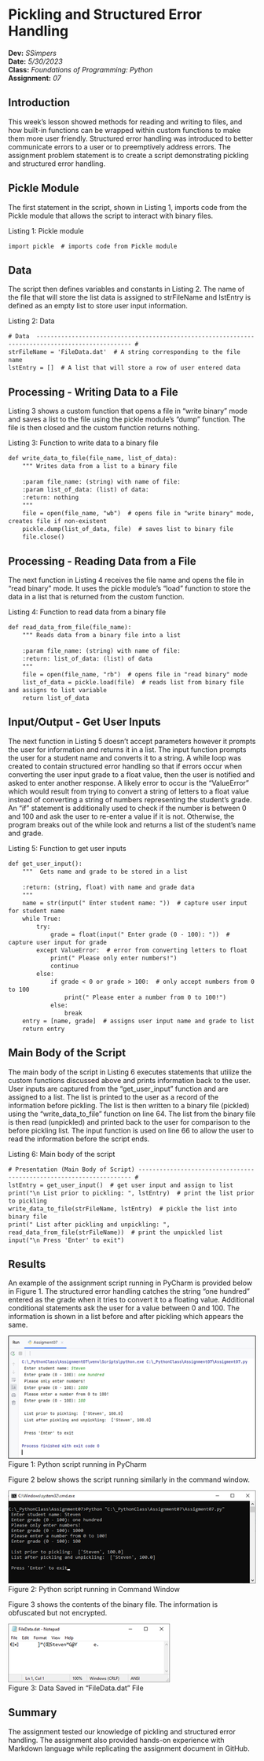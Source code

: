 # Pickling and Structured Error Handling
**Dev:** *SSimpers*  
**Date:** *5/30/2023*  
**Class:** *Foundations of Programming: Python*  
**Assignment:** *07*  

## Introduction
This week’s lesson showed methods for reading and writing to files, and how built-in functions can be wrapped within custom functions to make them more user friendly.  Structured error handling was introduced to better communicate errors to a user or to preemptively address errors.  The assignment problem statement is to create a script demonstrating pickling and structured error handling.

## Pickle Module
The first statement in the script, shown in Listing 1, imports code from the Pickle module that allows the script to interact with binary files.

Listing 1: Pickle module
```
import pickle  # imports code from Pickle module
```

## Data
The script then defines variables and constants in Listing 2.  The name of the file that will store the list data is assigned to strFileName and lstEntry is defined as an empty list to store user input information.

Listing 2: Data
```
# Data  ------------------------------------------------------------------------------------------------- #
strFileName = 'FileData.dat'  # A string corresponding to the file name
lstEntry = []  # A list that will store a row of user entered data
```

## Processing - Writing Data to a File
Listing 3 shows a custom function that opens a file in “write binary” mode and saves a list to the file using the pickle module’s “dump” function.  The file is then closed and the custom function returns nothing.

Listing 3: Function to write data to a binary file
```
def write_data_to_file(file_name, list_of_data):
    """ Writes data from a list to a binary file

    :param file_name: (string) with name of file:
    :param list_of_data: (list) of data:
    :return: nothing
    """
    file = open(file_name, "wb")  # opens file in "write binary" mode, creates file if non-existent
    pickle.dump(list_of_data, file)  # saves list to binary file
    file.close()
```

## Processing - Reading Data from a File
The next function in Listing 4 receives the file name and opens the file in “read binary” mode.  It uses the pickle module’s “load” function to store the data in a list that is returned from the custom function.

Listing 4: Function to read data from a binary file
```
def read_data_from_file(file_name):
    """ Reads data from a binary file into a list

    :param file_name: (string) with name of file:
    :return: list_of_data: (list) of data
    """
    file = open(file_name, "rb")  # opens file in "read binary" mode
    list_of_data = pickle.load(file)  # reads list from binary file and assigns to list variable
    return list_of_data
```

## Input/Output - Get User Inputs
The next function in Listing 5 doesn’t accept parameters however it prompts the user for information and returns it in a list.  The input function prompts the user for a student name and converts it to a string.  A while loop was created to contain structured error handling so that if errors occur when converting the user input grade to a float value, then the user is notified and asked to enter another response.  A likely error to occur is the “ValueError” which would result from trying to convert a string of letters to a float value instead of converting a string of numbers representing the student’s grade.  An “if” statement is additionally used to check if the number is between 0 and 100 and ask the user to re-enter a value if it is not.  Otherwise, the program breaks out of the while look and returns a list of the student’s name and grade.

Listing 5: Function to get user inputs
```
def get_user_input():
    """  Gets name and grade to be stored in a list

    :return: (string, float) with name and grade data
    """
    name = str(input(" Enter student name: "))  # capture user input for student name
    while True:
        try:
            grade = float(input(" Enter grade (0 - 100): "))  # capture user input for grade
        except ValueError:  # error from converting letters to float
            print(" Please only enter numbers!")
            continue
        else:
            if grade < 0 or grade > 100:  # only accept numbers from 0 to 100
                print(" Please enter a number from 0 to 100!")
            else:
                break
    entry = [name, grade]  # assigns user input name and grade to list
    return entry
```

## Main Body of the Script
The main body of the script in Listing 6 executes statements that utilize the custom functions discussed above and prints information back to the user.  User inputs are captured from the “get_user_input” function and are assigned to a list.  The list is printed to the user as a record of the information before pickling.  The list is then written to a binary file (pickled) using the “write_data_to_file” function on line 64.  The list from the binary file is then read (unpickled) and printed back to the user for comparison to the before pickling list.  The input function is used on line 66 to allow the user to read the information before the script ends.

Listing 6: Main body of the script
```
# Presentation (Main Body of Script) -------------------------------------------------------------------- #
lstEntry = get_user_input()  # get user input and assign to list
print("\n List prior to pickling: ", lstEntry)  # print the list prior to pickling
write_data_to_file(strFileName, lstEntry)  # pickle the list into binary file
print(" List after pickling and unpickling: ", read_data_from_file(strFileName))  # print the unpickled list
input("\n Press 'Enter' to exit")
```

## Results
An example of the assignment script running in PyCharm is provided below in Figure 1.  The structured error handling catches the string “one hundred” entered as the grade when it tries to convert it to a floating value.  Additional conditional statements ask the user for a value between 0 and 100.  The information is shown in a list before and after pickling which appears the same.

![Figure 1](https://github.com/ssimpers/IntroToProg-Python-Mod07/blob/fec04f206115282d4f9b2241995574d1d28f3e6a/docs/Figure1.png "Figure 1")  
Figure 1: Python script running in PyCharm

Figure 2 below shows the script running similarly in the command window.

![Figure 2](/docs/Figure2.png "Figure 2")  
Figure 2: Python script running in Command Window

Figure 3 shows the contents of the binary file.  The information is obfuscated but not encrypted.

![Figure 3](/docs/Figure3.png "Figure 3")  
Figure 3: Data Saved in “FileData.dat” File

## Summary
The assignment tested our knowledge of pickling and structured error handling.  The assignment also provided hands-on experience with Markdown language while replicating the assignment document in GitHub.
